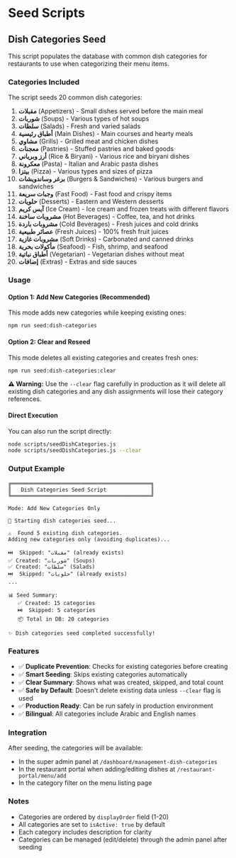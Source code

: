# Seed Scripts

## Dish Categories Seed

This script populates the database with common dish categories for restaurants to use when categorizing their menu items.

### Categories Included

The script seeds 20 common dish categories:

1. **مقبلات** (Appetizers) - Small dishes served before the main meal
2. **شوربات** (Soups) - Various types of hot soups
3. **سلطات** (Salads) - Fresh and varied salads
4. **أطباق رئيسية** (Main Dishes) - Main courses and hearty meals
5. **مشاوي** (Grills) - Grilled meat and chicken dishes
6. **معجنات** (Pastries) - Stuffed pastries and baked goods
7. **أرز وبرياني** (Rice & Biryani) - Various rice and biryani dishes
8. **معكرونة** (Pasta) - Italian and Arabic pasta dishes
9. **بيتزا** (Pizza) - Various types and sizes of pizza
10. **برغر وساندويشات** (Burgers & Sandwiches) - Various burgers and sandwiches
11. **وجبات سريعة** (Fast Food) - Fast food and crispy items
12. **حلويات** (Desserts) - Eastern and Western desserts
13. **آيس كريم** (Ice Cream) - Ice cream and frozen treats with different flavors
14. **مشروبات ساخنة** (Hot Beverages) - Coffee, tea, and hot drinks
15. **مشروبات باردة** (Cold Beverages) - Fresh juices and cold drinks
16. **عصائر طبيعية** (Fresh Juices) - 100% fresh fruit juices
17. **مشروبات غازية** (Soft Drinks) - Carbonated and canned drinks
18. **مأكولات بحرية** (Seafood) - Fish, shrimp, and seafood
19. **أطباق نباتية** (Vegetarian) - Vegetarian dishes without meat
20. **إضافات** (Extras) - Extras and side sauces

### Usage

#### Option 1: Add New Categories (Recommended)
This mode adds new categories while keeping existing ones:

```bash
npm run seed:dish-categories
```

#### Option 2: Clear and Reseed
This mode deletes all existing categories and creates fresh ones:

```bash
npm run seed:dish-categories:clear
```

**⚠️ Warning:** Use the `--clear` flag carefully in production as it will delete all existing dish categories and any dish assignments will lose their category references.

#### Direct Execution
You can also run the script directly:

```bash
node scripts/seedDishCategories.js
node scripts/seedDishCategories.js --clear
```

### Output Example

```
╔════════════════════════════════════════════╗
║   Dish Categories Seed Script              ║
╚════════════════════════════════════════════╝

Mode: Add New Categories Only

🌱 Starting dish categories seed...

⚠️  Found 5 existing dish categories.
Adding new categories only (avoiding duplicates)...

⏭️  Skipped: "مقبلات" (already exists)
✅ Created: "شوربات" (Soups)
✅ Created: "سلطات" (Salads)
⏭️  Skipped: "حلويات" (already exists)
...

📊 Seed Summary:
   ✅ Created: 15 categories
   ⏭️  Skipped: 5 categories
   📦 Total in DB: 20 categories

✨ Dish categories seed completed successfully!
```

### Features

- ✅ **Duplicate Prevention**: Checks for existing categories before creating
- ✅ **Smart Seeding**: Skips existing categories automatically
- ✅ **Clear Summary**: Shows what was created, skipped, and total count
- ✅ **Safe by Default**: Doesn't delete existing data unless `--clear` flag is used
- ✅ **Production Ready**: Can be run safely in production environment
- ✅ **Bilingual**: All categories include Arabic and English names

### Integration

After seeding, the categories will be available:
- In the super admin panel at `/dashboard/management-dish-categories`
- In the restaurant portal when adding/editing dishes at `/restaurant-portal/menu/add`
- In the category filter on the menu listing page

### Notes

- Categories are ordered by `displayOrder` field (1-20)
- All categories are set to `isActive: true` by default
- Each category includes description for clarity
- Categories can be managed (edit/delete) through the admin panel after seeding

